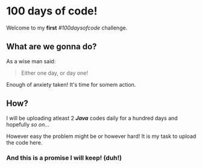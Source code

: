 # 100 days of code!

Welcome to my __first__ _\#100daysofcode_ challenge. 

## What are we gonna do?

As a wise man said:
>Either one day, or day one!

Enough of anxiety taken! It's time for somem action.

## How?

I will be uploading atleast 2 __*Java*__ codes daily for a hundred days and hopefully _so on..._

However easy the problem might be or however hard! It is my task to upload the code here. 

### And this is a promise I will keep! (duh!)